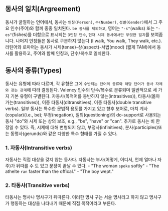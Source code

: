 ## 동사의 일치(Argreement)
동사가 굴절하는 언어에서, 동사는 `인칭(Person)`, `수(Number)`, `성별(Gender)`에서 그 주요 인수(주어)와 함께 종종 일치된다. `be 동사를 제외하고`, 영어는 `"-s"`(walks) 또는 `"-es"`(fishes)를 더함으로 표시되는 `3인칭 단수`, `현재 시제 동사에서만 뚜렷한 일치`를 보여줍니다. 나머지 인칭들은 동사로 구분하지 않는다 (I walk, You walk, They walk, etc.).
라틴어와 로마어는 동사가 시제(tense)-상(aspect)-서법(mood) (짧게 TAM)에서 동사를 활용하고, 주어와 함께 인칭과, 단수/복수로 일치한다.

## 동사의 종류(Types)
동사는 유형에 따라 다르며, 각 유형은 그에 `수반되는 단어의 종류와 해당 단어가 동사 자체와 갖는 관계`에 따라 결정된다.
Valency 인수의 단수/복수로 분류되며 일반적으로 세 가지 기본 유형이 구별된다.
자동사(목적어를 동반하지 않는(intrasitives)), 타동사(옮아가는(transitives)), 이중 타동사(ditransitives), 이중 타동사(double transitive verbs).
일부 동사는 특수한 문법적 용도를 가지고 있고 향후 보어로, 마치 계사(copular)(i.e., be);  부정(negation), 질의(questioning)의 do-support로 사용되는 동사 "do"와 시제 또는 상의 보조, e.g., "be", "have" or "can". 
추가로 동사는 비 한정일 수 있다. 즉, 시제에 대해 변형되지 않고, 부정사(infinitives), 분사(participles)또는 동명사(gerunds)와 같은 다양한 특수 형태를 가질 수 있다.

### 1. 자동사(Intransitive verbs)
자동사는 직접 대상을 갖지 않는 동사다.
자동사는 부사(어떻게, 어디서, 언제 얼마나 자주)가 뒤따를 수 도 있고 문장이 끝날 수 있다.
    - "The woman `spoke` softly"
    - "The athelte `ran` faster than the offical."
    - "The boy wept."

### 2. 타동사(Transitive verbs)
타동사는 명사나 명사구가 뒤따른다. 이러한 명사 구는 서술 명사라고 하지 않고 명사구가 행동하는 대상을 나타내기 때문에 직접 목적어라고 부른다.